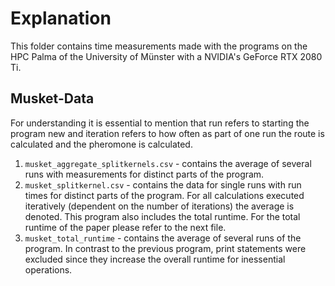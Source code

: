 # Explanation
This folder contains time measurements made with the programs on the HPC Palma of the University of Münster with a NVIDIA's GeForce RTX 2080 Ti. 

## Musket-Data
For understanding it is essential to mention that run refers to starting the program new and iteration refers to how often as part of one run the route is calculated and the pheromone is calculated.
1. `musket_aggregate_splitkernels.csv` - contains the average of several runs with measurements for distinct parts of the program.
2. `musket_splitkernel.csv` - contains the data for single runs with run times for distinct parts of the program. For all calculations executed iteratively (dependent on the number of iterations) the average is denoted. This program also includes the total runtime. For the total runtime of the paper please refer to the next file. 
3. `musket_total_runtime` - contains the average of several runs of the program. In contrast to the previous program, print statements were excluded since they increase the overall runtime for inessential operations. 
